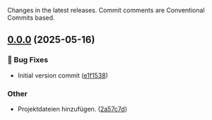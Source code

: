 Changes in the latest releases. Commit comments are Conventional Commits based.
<a name="0.0.0"></a>
## [0.0.0](https://www.github.com/toolsfactory/Toolsfactory.Common.MinimalApi/releases/tag/v0.0.0) (2025-05-16)

### 🐛 Bug Fixes

* Initial version commit ([e1f1538](https://www.github.com/toolsfactory/Toolsfactory.Common.MinimalApi/commit/e1f15381e0143e69287c7bb1d9be004c9badafa6))

### Other

* Projektdateien hinzufügen. ([2a57c7d](https://www.github.com/toolsfactory/Toolsfactory.Common.MinimalApi/commit/2a57c7db9dffd204871e95f674c3e5ac29b67ff6))

